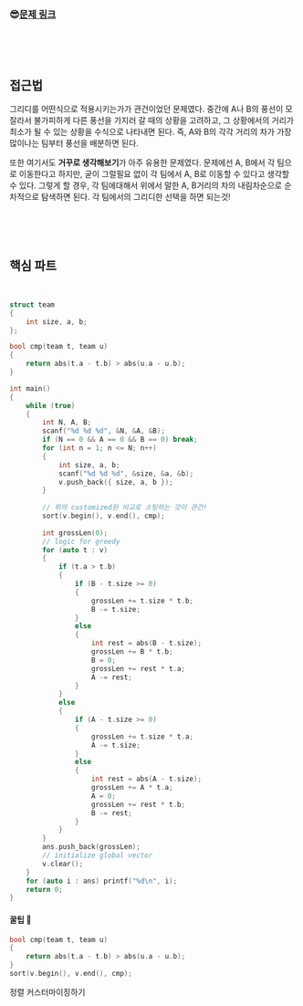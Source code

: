 

### &#128526;[문제 링크](https://www.acmicpc.net/problem/4716)

<br>

<br>

<br>

## 접근법

그리디를 어떤식으로 적용시키는가가 관건이었던 문제였다. 중간에 A나 B의 풍선이 모잘라서 불가피하게 다른 풍선을 가지러 갈 때의 상황을 고려하고, 그 상황에서의 거리가 최소가 될 수 있는 상황을 수식으로 나타내면 된다. 즉, A와 B의 각각 거리의 차가 가장 많이나는 팀부터 풍선을 배분하면 된다.

또한 여기서도 **거꾸로 생각해보기**가 아주 유용한 문제였다. 문제에선 A, B에서 각 팀으로 이동한다고 하지만, 굳이 그럴필요 없이 각 팀에서 A, B로 이동할 수 있다고 생각할 수 있다. 그렇게 할 경우, 각 팀에대해서 위에서 말한 A, B거리의 차의 내림차순으로 순차적으로 탐색하면 된다. 각 팀에서의 그리디한 선택을 하면 되는것!

<br>

<br>

<br>

## 핵심 파트

<br>

```c++
struct team
{
	int size, a, b;
};

bool cmp(team t, team u)
{
	return abs(t.a - t.b) > abs(u.a - u.b);
}

int main()
{
	while (true)
	{
		int N, A, B;
		scanf("%d %d %d", &N, &A, &B);
		if (N == 0 && A == 0 && B == 0) break;
		for (int n = 1; n <= N; n++)
		{
			int size, a, b;
			scanf("%d %d %d", &size, &a, &b);
			v.push_back({ size, a, b });
		}
        
        // 위의 customized된 비교로 소팅하는 것이 관건!
		sort(v.begin(), v.end(), cmp);
		
		int grossLen(0);
		// logic for greedy
		for (auto t : v)
		{
			if (t.a > t.b)
			{
				if (B - t.size >= 0)
				{
					grossLen += t.size * t.b;
					B -= t.size;
				}
				else
				{
					int rest = abs(B - t.size);
					grossLen += B * t.b;
					B = 0;
					grossLen += rest * t.a;
					A -= rest;
				}
			}
			else
			{
				if (A - t.size >= 0)
				{
					grossLen += t.size * t.a;
					A -= t.size;
				}
				else
				{
					int rest = abs(A - t.size);
					grossLen += A * t.a;
					A = 0;
					grossLen += rest * t.b;
					B -= rest;
				}
			}
		}
		ans.push_back(grossLen);
		// initialize global vector
		v.clear();
	}
	for (auto i : ans) printf("%d\n", i);
    return 0;
}
```



#### 꿀팁 &#128273;

```c++
bool cmp(team t, team u)
{
	return abs(t.a - t.b) > abs(u.a - u.b);
}
sort(v.begin(), v.end(), cmp);
```

정렬 커스터마이징하기

<br>

<br>

<br>


